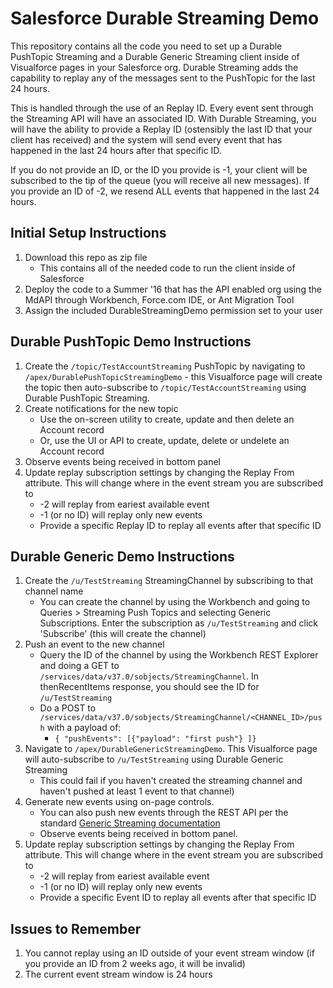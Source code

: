 # Salesforce Durable  Streaming Demo
This repository contains all the code you need to set up a Durable PushTopic Streaming and a Durable Generic Streaming client inside of Visualforce pages in your Salesforce org.  Durable Streaming adds the capability to replay any of the messages sent to the PushTopic for the last 24 hours.

This is handled through the use of an Replay ID.  Every event sent through the Streaming API will have an associated ID.  With Durable Streaming, you will have the ability to provide a Replay ID (ostensibly the last ID that your client has received) and the system will send every event that has happened in the last 24 hours after that specific ID.

If you do not provide an ID, or the ID you provide is -1, your client will be subscribed to the tip of the queue (you will receive all new messages).  If you provide an ID of -2, we resend ALL events that happened in the last 24 hours. 

## Initial Setup Instructions
1. Download this repo as zip file
    * This contains all of the needed code to run the client inside of Salesforce
2. Deploy the code to a Summer '16 that has the API enabled org using the MdAPI through Workbench, Force.com IDE, or Ant Migration Tool
3. Assign the included DurableStreamingDemo permission set to your user

## Durable PushTopic Demo Instructions
1. Create the `/topic/TestAccountStreaming` PushTopic by navigating to `/apex/DurablePushTopicStreamingDemo` - this Visualforce page will create the topic then auto-subscribe to `/topic/TestAccountStreaming` using Durable PushTopic Streaming.
2. Create notifications for the new topic
    * Use the on-screen utility to create, update and then delete an Account record
    * Or, use the UI or API to create, update, delete or undelete an Account record  
3. Observe events being received in bottom panel
4. Update replay subscription settings by changing the Replay From attribute. This will change where in the event stream you are subscribed to
    * -2 will replay from eariest available event
    * -1 (or no ID) will replay only new events
    * Provide a specific Replay ID to replay all events after that specific ID

## Durable Generic Demo Instructions
1. Create the `/u/TestStreaming` StreamingChannel by subscribing to that channel name
    * You can create the channel by using the Workbench and going to Queries > Streaming Push Topics and selecting Generic Subscriptions.  Enter the subscription as `/u/TestStreaming` and click 'Subscribe' (this will create the channel)
2. Push an event to the new channel
    * Query the ID of the channel by using the Workbench REST Explorer and doing a GET to `/services/data/v37.0/sobjects/StreamingChannel`.  In thenRecentItems response, you should see the ID for `/u/TestStreaming`
    * Do a POST to `/services/data/v37.0/sobjects/StreamingChannel/<CHANNEL_ID>/push` with a payload of:
        * `{ "pushEvents": [{"payload": "first push"} ]}`  
3. Navigate to `/apex/DurableGenericStreamingDemo`.  This Visualforce page will auto-subscribe to `/u/TestStreaming` using Durable Generic Streaming  
    * This could fail if you haven't created the streaming channel and haven't pushed at least 1 event to that channel)
4. Generate new events using on-page controls. 
    * You can also push new events through the REST API per the standard [Generic Streaming documentation](https://developer.salesforce.com/docs/atlas.en-us.api_streaming.meta/api_streaming/resources_push.htm)
    * Observe events being received in bottom panel. 
9. Update replay subscription settings by changing the Replay From attribute. This will change where in the event stream you are subscribed to
    * -2 will replay from eariest available event
    * -1 (or no ID) will replay only new events
    * Provide a specific Event ID to replay all events after that specific ID

## Issues to Remember
1. You cannot replay using an ID outside of your event stream window (if you provide an ID from 2 weeks ago, it will be invalid)
2. The current event stream window is 24 hours
